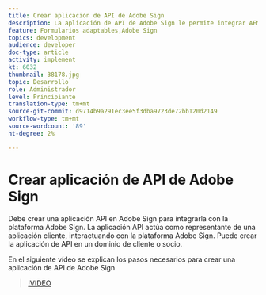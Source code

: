 ```yaml
---
title: Crear aplicación de API de Adobe Sign
description: La aplicación de API de Adobe Sign le permite integrar AEM Forms con Adobe Sign
feature: Formularios adaptables,Adobe Sign
topics: development
audience: developer
doc-type: article
activity: implement
kt: 6032
thumbnail: 38178.jpg
topic: Desarrollo
role: Administrador
level: Principiante
translation-type: tm+mt
source-git-commit: d9714b9a291ec3ee5f3dba9723de72bb120d2149
workflow-type: tm+mt
source-wordcount: '89'
ht-degree: 2%

---
```


# Crear aplicación de API de Adobe Sign

Debe crear una aplicación API en Adobe Sign para integrarla con la plataforma Adobe Sign. La aplicación API actúa como representante de una aplicación cliente, interactuando con la plataforma Adobe Sign. Puede crear la aplicación de API en un dominio de cliente o socio.

En el siguiente vídeo se explican los pasos necesarios para crear una aplicación de API de Adobe Sign

>[!VIDEO](https://video.tv.adobe.com/v/38178/?quality=9&learn=on)
